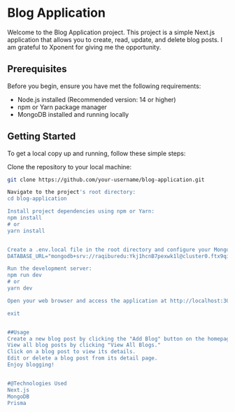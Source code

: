 # Blog Application

Welcome to the Blog Application project. This project is a simple Next.js application that allows you to create, read, update, and delete blog posts.
I am grateful to Xponent for giving me the opportunity.

## Prerequisites

Before you begin, ensure you have met the following requirements:

- Node.js installed (Recommended version: 14 or higher)
- npm or Yarn package manager
- MongoDB installed and running locally

## Getting Started

To get a local copy up and running, follow these simple steps:

Clone the repository to your local machine:

   ```bash
   git clone https://github.com/your-username/blog-application.git

Navigate to the project's root directory:
cd blog-application

Install project dependencies using npm or Yarn:
npm install
# or
yarn install


Create a .env.local file in the root directory and configure your MongoDB connection(Though I have give the .env file in github):
DATABASE_URL="mongodb+srv://raqiburedu:Ykj1hcnB7pexwk1l@cluster0.ftx9qil.mongodb.net/blog?retryWrites=true&w=majority"

Run the development server:
npm run dev
# or
yarn dev

Open your web browser and access the application at http://localhost:3000.

exit


##Usage
Create a new blog post by clicking the "Add Blog" button on the homepage.
View all blog posts by clicking "View All Blogs."
Click on a blog post to view its details.
Edit or delete a blog post from its detail page.
Enjoy blogging!


#@Technologies Used
Next.js
MongoDB
Prisma
